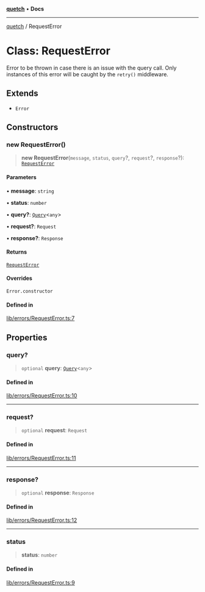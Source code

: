 [**quetch**](../README.md) • **Docs**

***

[quetch](../README.md) / RequestError

# Class: RequestError

Error to be thrown in case there is an issue with the query call. Only instances of this error will be caught by the `retry()` middleware.

## Extends

- `Error`

## Constructors

### new RequestError()

> **new RequestError**(`message`, `status`, `query`?, `request`?, `response`?): [`RequestError`](RequestError.md)

#### Parameters

• **message**: `string`

• **status**: `number`

• **query?**: [`Query`](../type-aliases/Query.md)\<`any`\>

• **request?**: `Request`

• **response?**: `Response`

#### Returns

[`RequestError`](RequestError.md)

#### Overrides

`Error.constructor`

#### Defined in

[lib/errors/RequestError.ts:7](https://github.com/nevoland/quetch/blob/b70842cb9761fe7c217edef26e0fbc90449abccb/lib/errors/RequestError.ts#L7)

## Properties

### query?

> `optional` **query**: [`Query`](../type-aliases/Query.md)\<`any`\>

#### Defined in

[lib/errors/RequestError.ts:10](https://github.com/nevoland/quetch/blob/b70842cb9761fe7c217edef26e0fbc90449abccb/lib/errors/RequestError.ts#L10)

***

### request?

> `optional` **request**: `Request`

#### Defined in

[lib/errors/RequestError.ts:11](https://github.com/nevoland/quetch/blob/b70842cb9761fe7c217edef26e0fbc90449abccb/lib/errors/RequestError.ts#L11)

***

### response?

> `optional` **response**: `Response`

#### Defined in

[lib/errors/RequestError.ts:12](https://github.com/nevoland/quetch/blob/b70842cb9761fe7c217edef26e0fbc90449abccb/lib/errors/RequestError.ts#L12)

***

### status

> **status**: `number`

#### Defined in

[lib/errors/RequestError.ts:9](https://github.com/nevoland/quetch/blob/b70842cb9761fe7c217edef26e0fbc90449abccb/lib/errors/RequestError.ts#L9)
